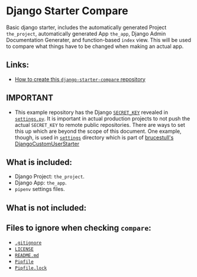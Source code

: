 # Django Starter Compare
Basic django starter, includes the automatically generated Project `the_project`, automatically generated App `the_app`, Django Admin Documentation Generater, and function-based `index` view. This will be used to compare what things have to be changed when making an actual app.

## Links:
* [How to create this `django-starter-compare` repository](./notes/notes_startup.md)

## **IMPORTANT**
* This example repository has the Django [`SECRET_KEY`](https://docs.djangoproject.com/en/4.0/ref/settings/#secret-key) revealed in [`settings.py`](./the_project/settings.py). It is important in actual production projects to not push the actual `SECRET_KEY` to remote public repositories. There are ways to set this up which are beyond the scope of this document. One example, though, is used in [`settings`](https://github.com/brucestull/DjangoCustomUserStarter/tree/main/my_current_project/settings) directory which is part of [brucestull's DjangoCustomUserStarter](https://github.com/brucestull/DjangoCustomUserStarter)

## What is included:
* Django Project: `the_project`.
* Django App: `the_app`.
* `pipenv` settings files.

## What is not included:

## Files to ignore when checking `compare`:
* [`.gitignore`](./.gitignore)
* [`LICENSE`](./LICENSE)
* [`README.md`](./README.md)
* [`Pipfile`](./Pipfile)
* [`Pipfile.lock`](./Pipfile.lock)
